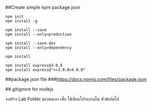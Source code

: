 ##Create simple npm package.json

    npm init
    npm install -g
    
    npm install --save
    npm install --only=production
    
    npm install --save-dev
    npm install --only=dependency
    
    npm install
    
    npm install express@3.0.0
    npm install express@">=3.0.0<4.0.0"

##package.json file
###https://docs.npmjs.com/files/package.json

##.gitignore for nodejs


จงสร้าง Lab Folder ของตนเอง เพื่อ ใช้เขียนโปรแกรมใน หัวข้อถัดไป